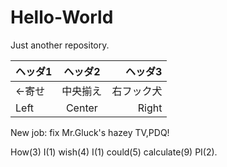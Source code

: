 # Hello-World
Just another repository.










|ヘッダ1|ヘッダ2|ヘッダ3|
|---|:---:|---:|
|←寄せ|中央揃え|右フック犬|
|Left|Center|Right|












New job: fix Mr.Gluck's hazey TV,PDQ!

How(3) I(1) wish(4) I(1) could(5) calculate(9) PI(2).
